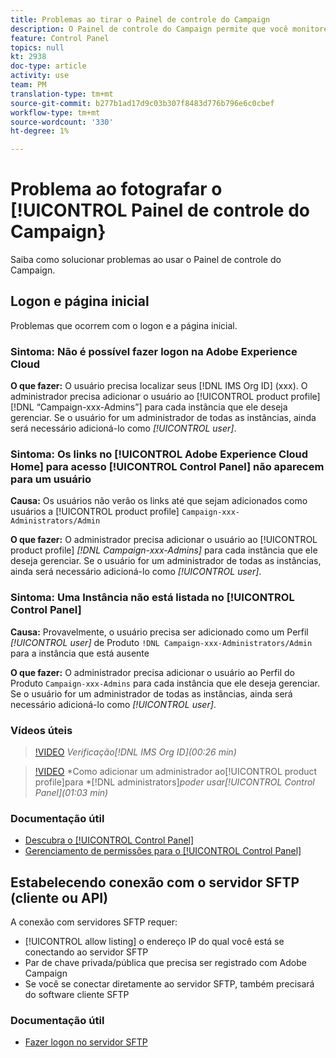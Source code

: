 ```yaml
---
title: Problemas ao tirar o Painel de controle do Campaign
description: O Painel de controle do Campaign permite que você monitore e gerencie seu armazenamento SFTP por instância e endereços IP de lista de permissões.
feature: Control Panel
topics: null
kt: 2938
doc-type: article
activity: use
team: PM
translation-type: tm+mt
source-git-commit: b277b1ad17d9c03b307f8483d776b796e6c0cbef
workflow-type: tm+mt
source-wordcount: '330'
ht-degree: 1%

---
```



# Problema ao fotografar o [!UICONTROL Painel de controle do Campaign}

Saiba como solucionar problemas ao usar o Painel de controle do Campaign.

## Logon e página inicial

Problemas que ocorrem com o logon e a página inicial.

### Sintoma: Não é possível fazer logon na Adobe Experience Cloud

**O que fazer:**
O usuário precisa localizar seus [!DNL IMS Org ID] (xxx). O administrador precisa adicionar o usuário ao [!UICONTROL product profile] [!DNL “Campaign-xxx-Admins”] para cada instância que ele deseja gerenciar. Se o usuário for um administrador de todas as instâncias, ainda será necessário adicioná-lo como *[!UICONTROL user]*.

### Sintoma: Os links no [!UICONTROL Adobe Experience Cloud Home] para acesso [!UICONTROL Control Panel] não aparecem para um usuário

**Causa:**
Os usuários não verão os links até que sejam adicionados como usuários a [!UICONTROL product profile] `Campaign-xxx-Administrators/Admin`

**O que fazer:**
O administrador precisa adicionar o usuário ao [!UICONTROL product profile] *[!DNL Campaign-xxx-Admins]* para cada instância que ele deseja gerenciar. Se o usuário for um administrador de todas as instâncias, ainda será necessário adicioná-lo como *[!UICONTROL user]*.

### Sintoma: Uma Instância não está listada no [!UICONTROL Control Panel]

**Causa:**
Provavelmente, o usuário precisa ser adicionado como um Perfil *[!UICONTROL user]* de Produto `!DNL Campaign-xxx-Administrators/Admin` para a instância que está ausente

**O que fazer:**
O administrador precisa adicionar o usuário ao Perfil do Produto `Campaign-xxx-Admins` para cada instância que ele deseja gerenciar. Se o usuário for um administrador de todas as instâncias, ainda será necessário adicioná-lo como *[!UICONTROL user]*.

### Vídeos úteis

>[!VIDEO](https://video.tv.adobe.com/v/27183?quality=12)
*Verificação[!DNL IMS Org ID](00:26 min)*

>[!VIDEO](https://video.tv.adobe.com/v/27147?quality=12)
*Como adicionar um administrador ao[!UICONTROL product profile]para *[!DNL administrators]*poder usar[!UICONTROL Control Panel](01:03 min)*

### Documentação útil

* [Descubra o [!UICONTROL Control Panel]](https://helpx.adobe.com/campaign/kb/control-panel-overview.html)
* [Gerenciamento de permissões para o [!UICONTROL Control Panel]](https://helpx.adobe.com/campaign/kb/control-panel-access.html)

## Estabelecendo conexão com o servidor SFTP (cliente ou API)

A conexão com servidores SFTP requer:

* [!UICONTROL allow listing] o endereço IP do qual você está se conectando ao servidor SFTP
* Par de chave privada/pública que precisa ser registrado com Adobe Campaign
* Se você se conectar diretamente ao servidor SFTP, também precisará do software cliente SFTP

### Documentação útil

* [Fazer logon no servidor SFTP](https://helpx.adobe.com/campaign/kb/control-panel-sftp.html#LoggingintoyourSFTPserver)

